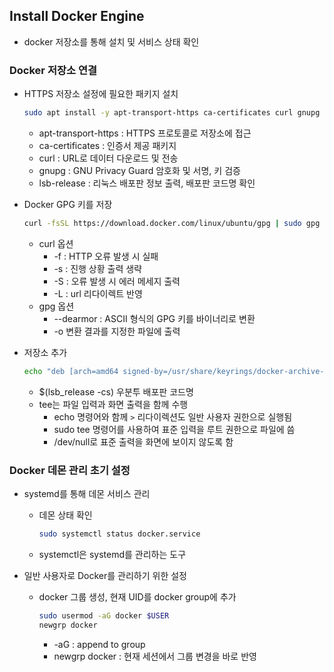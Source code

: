 ## Install Docker Engine
- docker 저장소를 통해 설치 및 서비스 상태 확인

### Docker 저장소 연결
- HTTPS 저장소 설정에 필요한 패키지 설치
    ```bash
    sudo apt install -y apt-transport-https ca-certificates curl gnupg lsb-release
    ```
    - apt-transport-https : HTTPS 프로토콜로 저장소에 접근
    - ca-certificates : 인증서 제공 패키지
    - curl : URL로 데이터 다운로드 및 전송
    - gnupg : GNU Privacy Guard 암호화 및 서명, 키 검증
    - lsb-release : 리눅스 배포판 정보 출력, 배포판 코드명 확인

- Docker GPG 키를 저장
    ```bash
    curl -fsSL https://download.docker.com/linux/ubuntu/gpg | sudo gpg --dearmor -o /usr/share/keyrings/docker-archive-keyring.gpg
    ```
    - curl 옵션
        - -f : HTTP 오류 발생 시 실패
        - -s : 진행 상황 출력 생략
        - -S : 오류 발생 시 에러 메세지 출력
        - -L : url 리다이렉트 반영
    - gpg 옵션
        - --dearmor : ASCII 형식의 GPG 키를 바이너리로 변환
        - -o 변환 결과를 지정한 파일에 출력
- 저장소 추가
    ```bash
    echo "deb [arch=amd64 signed-by=/usr/share/keyrings/docker-archive-keyring.gpg] https://download.docker.com/linux/ubuntu $(lsb_release -cs) stable" | sudo tee /etc/apt/sources.list.d/docker.list > /dev/null
    ```
    - $(lsb_release -cs) 우분투 배포판 코드명
    - tee는 파일 입력과 화면 출력을 함께 수행
        - echo 명령어와 함께 `>` 리다이렉션도 일반 사용자 권한으로 실행됨
        - sudo tee 명령어를 사용하여 표준 입력을 루트 권한으로 파일에 씀
        - /dev/null로 표준 출력을 화면에 보이지 않도록 함

### Docker 데몬 관리 초기 설정

- systemd를 통해 데몬 서비스 관리
    - 데몬 상태 확인
        ```bash
        sudo systemctl status docker.service
        ```
    - systemctl은 systemd를 관리하는 도구

- 일반 사용자로 Docker를 관리하기 위한 설정
    - docker 그룹 생성, 현재 UID를 docker group에 추가
        ```bash
        sudo usermod -aG docker $USER
        newgrp docker
        ```
        - -aG : append to group
        - newgrp docker : 현재 세션에서 그룹 변경을 바로 반영